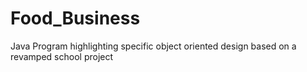 # Food_Business
Java Program highlighting specific object oriented design based on a revamped school project
